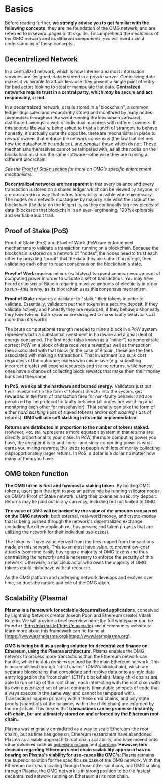 # Basics

Before reading further, **we strongly advise you to get familiar with the following concepts**, they are the foundation of the OMG network, and are referred to in several pages of this guide. To comprehend the mechanics of the OMG network and its different components, you will need a solid understanding of these concepts.

## Decentralized Network

In a centralized network, which is how Internet and most information services are designed, data is stored in a private server. Centralizing data makes it vulnerable to attack because they present a single point of entry for bad actors looking to steal or manipulate that data. **Centralized networks require trust in a central party, which _may_ be secure and act responsibly, or not.**

In a decentralized network, data is stored in a "blockchain", a common ledger duplicated and redundantly stored and monitored by many nodes (computers throughout the world running the blockchain software), distributed amongst a web of individual machines with different owners. If this sounds like you're being asked to trust a bunch of strangers to behave honestly, it's actually quite the opposite: there are mechanisms in place to _reward_ owners that enforce the network consensus (the law that defines how the data should be updated), and _penalize_ those which do not. These mechanisms themselves cannot be tampered with, as all the nodes on the blockchain must run the same software--otherwise they are running a different blockchain!

_See the [Proof of Stake section](#proof-of-stake-pos) for more on OMG's specific enforcement mechanisms._

**Decentralized networks are transparent** in that every balance and every transaction is stored on a shared ledger which can be viewed by anyone, or are obscured in a way that makes traceability possible where necessary. The nodes on a network must agree by majority rule what the state of the blockchain (the data on the ledger) is, as they continually log new pieces of data (blocks) on that blockchain in an ever-lengthening, 100% explorable and verifiable audit trail.


## Proof of Stake (PoS)

Proof of Stake (PoS) and Proof of Work (PoW) are enforcement mechanisms to validate a transaction running on a blockchain. Because the blockchain is stored on a network of "nodes", the nodes need to trust each other by providing "proof" that the data they are submitting is legit, then validating each other to reach consensus on the blockchain's state.

**Proof of Work** requires miners (validators) to spend an enormous amount of computing power in order to validate a set of transactions. You may have heard criticisms of Bitcoin requiring massive amounts of electricity in order to run--this is why, as its blockchain uses this consensus mechanism.

**Proof of Stake** requires a validator to "stake" their tokens in order to validate. Essentially, validators put their tokens in a security deposit. If they validate actively and honestly they are rewarded, if they behave dishonestly they lose tokens. Both systems are designed to make faulty behavior cost more than it's worth:

The brute computational strength needed to mine a block in a PoW system represents both a substantial investment in hardware and a great deal of energy consumed. The first node (also known as a "miner") to demonstrate correct PoW on a block of data receives a reward as well as transaction fees associated with that block (in the case of Bitcoin, these are the fees associated with making a transaction). That investment is a sunk cost regardless of the outcome; miners who misbehave (e.g. submitting incorrect proofs) will expend resources and see no returns, while honest ones have a chance of collecting block rewards that make them their money back and then some.

**In PoS, we skip all the hardware and burned energy.** Validators just put their investment (in the form of tokens) directly into the system, get rewarded in the form of transaction fees for non-faulty behavior and are penalized by the protocol for faulty behavior (all nodes are watching and monitoring each other for misbehavior). That penalty can take the form of either _hard slashing_ (loss of staked tokens) and/or _soft slashing_ (loss of returns). **OMG will use soft slashing in its initial implementation.**

**Returns are distributed in proportion to the number of tokens staked.** However, PoS still represents a more equitable system in that returns are directly proportional to your stake. In PoW, the more computing power you have, the cheaper it is to add more--and since computing power is what earns you mining rewards, this leads to people with lots of money collecting disproportionately larger returns. In PoS, a dollar is a dollar no matter how many of them you have.  


## OMG token function

**The OMG token is first and foremost a staking token.** By holding OMG tokens, users gain the right to take an active role by running validator nodes on OMG's Proof of Stake network, using their tokens as a security deposit. Returns may be paid out in any currency, including but not limited to OMG.

**The value of OMG will be backed by the value of the amounts transacted on the OMG network**; both external, real-world money, and crypto-money that is being pushed through the network's decentralized exchange (including the other applications, businesses, and token projects that are utilizing the network for their individual use-cases).

The token will have value derived from the fees reaped from transactions made on this network. This token must have value, to prevent low-cost attacks (someone easily buying up a majority of OMG tokens and thus centralizing the network) and is necessary to enforce the security of this network. Otherwise, a malicious actor who owns the majority of OMG tokens could misbehave without recourse.

As the OMG platform and underlying network develops and evolves over time, so does the nature and role of the OMG token.


## Scalability (Plasma)

**Plasma is a framework for scalable decentralized applications**, conceived by Lightning Network creator Joseph Poon and Ethereum creator Vitalik Buterin. We will provide a brief overview here; the full whitepaper can be found at [http://plasma.io](http://plasma.io) and a community website to learn more about this framework can be found at [https://www.learnplasma.org](https://www.learnplasma.org).

**OMG is being built as a scaling solution for decentralized finance on Ethereum, using the Plasma architecture.** Plasma enables the OMG network to process more transactions than the Ethereum network can handle, while the data remains secured by the main Ethereum network. This is accomplished through "child chains" (OMG's blockchain), which are separate blockchains that consolidate and resolve data onto a single data entry logged on the "root chain" (ETH's blockchain). Many child chains are able to run on top of the root chain, each interacting with the root chain with its own customized set of smart contracts (immutable snippets of code that always execute in the same way, and cannot be tampered with). Transactions happen primarily within these child chains, and only state proofs (snapshots of the balances within the child chain) are enforced by the root chain. This means that **transactions can be processed instantly off-chain, but are ultimately stored on and enforced by the Ethereum root chain.**

Plasma was originally considered as a way to scale Ethereum (the root chain), but as time has gone on, Ethereum researchers have abandoned Plasma as a viable approach to root chain scalability, and have moved onto other solutions such as [optimistic rollups](https://optimism.io/optimistic-rollup/) and [sharding](https://github.com/ethereum/wiki/wiki/Sharding-FAQ). **However, this decision regarding Ethereum's root chain scalability approach has no bearing on Plasma's viability for use-cases like OMG's**; Plasma remains the superior solution for the specific use case of the OMG network. With the Ethereum root chain scaling through those other solutions, and OMG scaling through Plasma, the OMG network is in strong position to be the fastest decentralized network running on Ethereum as its root chain.
